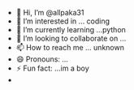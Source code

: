 - 👋 Hi, I’m @allpaka31
- 👀 I’m interested in ... coding
- 🌱 I’m currently learning ...python
- 💞️ I’m looking to collaborate on ...
- 📫 How to reach me ... unknown
- 😄 Pronouns: ...
- ⚡ Fun fact: ...im a boy
-  
<!---
allpaka31/allpaka31 is a ✨ special ✨ repository because its `README.md` (this file) appears on your GitHub profile.
You can click the Preview link to take a look at your changes.
--->
